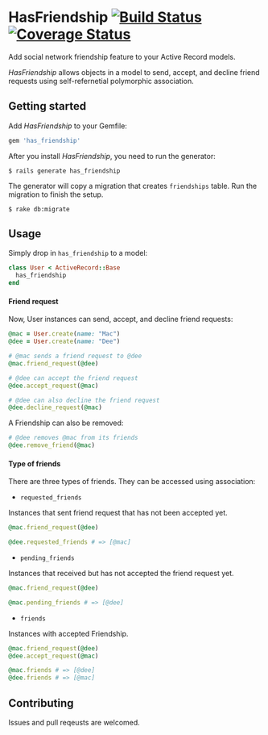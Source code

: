 # HasFriendship [![Build Status](https://travis-ci.org/sungwoncho/has_friendship.svg?branch=master)](https://travis-ci.org/sungwoncho/has_friendship) [![Coverage Status](https://coveralls.io/repos/sungwoncho/has_friendship/badge.png?branch=master)](https://coveralls.io/r/sungwoncho/has_friendship?branch=master)

Add social network friendship feature to your Active Record models.

*HasFriendship* allows objects in a model to send, accept, and decline friend requests using self-refernetial polymorphic association.

## Getting started

Add *HasFriendship* to your Gemfile:

```ruby
gem 'has_friendship'
```

After you install *HasFriendship*, you need to run the generator:

    $ rails generate has_friendship

The generator will copy a migration that creates `friendships` table. Run the migration to finish the setup.

    $ rake db:migrate

## Usage

Simply drop in `has_friendship` to a model:

```ruby
class User < ActiveRecord::Base
  has_friendship
end
```

#### Friend request

Now, User instances can send, accept, and decline friend requests:

```ruby
@mac = User.create(name: "Mac")
@dee = User.create(name: "Dee")

# @mac sends a friend request to @dee
@mac.friend_request(@dee)

# @dee can accept the friend request
@dee.accept_request(@mac)

# @dee can also decline the friend request
@dee.decline_request(@mac)
```

A Friendship can also be removed:

```ruby
# @dee removes @mac from its friends
@dee.remove_friend(@mac)
```

#### Type of friends

There are three types of friends. They can be accessed using association:

* `requested_friends`

Instances that sent friend request that has not been accepted yet.

```ruby
@mac.friend_request(@dee)

@dee.requested_friends # => [@mac]
```

* `pending_friends`

Instances that received but has not accepted the friend request yet.

```ruby
@mac.friend_request(@dee)

@mac.pending_friends # => [@dee]
```

* `friends`

Instances with accepted Friendship.

```ruby
@mac.friend_request(@dee)
@dee.accept_request(@mac)

@mac.friends # => [@dee]
@dee.friends # => [@mac]
```

## Contributing

Issues and pull reqeusts are welcomed.
